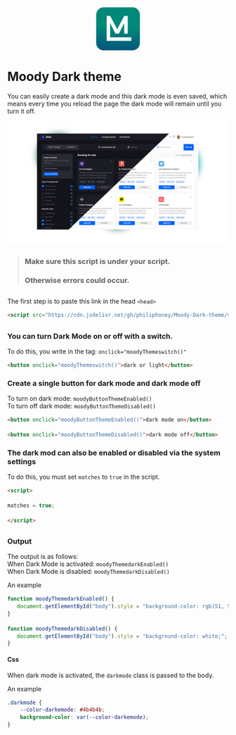 
<p align="center">
<img src="./assets/img/moody%20logo%20new.png" width="20%" />
</p>

# Moody Dark theme

You can easily create a dark mode and this dark mode is even saved, which means every time you reload the page the dark mode will remain until you turn it off.

<p align="center">
<img src="./assets/img/dark-mode-img.png" />
</p>

###

> ### Make sure this script is under your script.</br>
> ### Otherwise errors could occur.

##

The first step is to paste this link in the head `<head>`
```html
<script src="https://cdn.jsdelivr.net/gh/philiphoney/Moody-Dark-theme/version/v2.1/moodytheme.js"></script>
```
##
### You can turn Dark Mode on or off with a switch. </br>
To do this, you write in the tag: `onclick="moodyThemeswitch()"`
```html
<button onclick="moodyThemeswitch()">dark or light</button>
```
### Create a single button for dark mode and dark mode off </br>
To turn on dark mode: `moodyButtonThemeEnabled()` </br>
To turn off dark mode: `moodyButtonThemeDisabled()`
```html
<button onclick="moodyButtonThemeEnabled()">dark mode on</button>
    
<button onclick="moodyButtonThemeDisabled()">dark mode off</button>
```

### The dark mod can also be enabled or disabled via the system settings
To do this, you must set `matches` to `true` in the script.
```html
<script>
    
matches = true;
    
</script>
```


##

### Output

The output is as follows: </br>
When Dark Mode is activated: `moodyThemedarkEnabled()` </br>
When Dark Mode is disabled: `moodyThemedarkDisabled()`

An example
```js
function moodyThemedarkEnabled() {
   document.getElementById("body").style = "background-color: rgb(51, 51, 51);";
}

function moodyThemedarkDisabled() {
   document.getElementById("body").style = "background-color: white;";
}
```

#### Css

When dark mode is activated, the `darkmode` class is passed to the body.

An example
```css
.darkmode {
    --color-darkemode: #4b4b4b;
    background-color: var(--color-darkemode);
}
```
